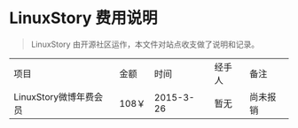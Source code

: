 # LinuxStory 费用说明 #

> LinuxStory 由开源社区运作，本文件对站点收支做了说明和记录。


<table>
    <tr>
        <td>项目</td><td>金额</td><td>时间</td><td>经手人</td><td>备注</td>
    </tr>
 	<tr>
        <td>LinuxStory微博年费会员</td><td>108￥</td><td>2015-3-26</td><td>暂无</td><td>尚未报销</td>
    </tr>
</table>